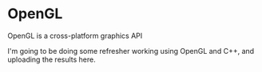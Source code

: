 # OpenGL

OpenGL is a cross-platform graphics API

I'm going to be doing some refresher working using OpenGL and C++, and uploading the results here.
